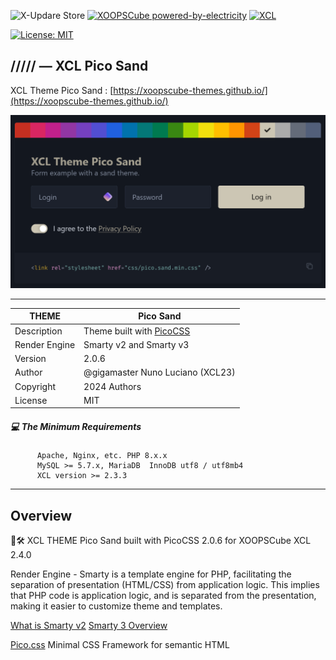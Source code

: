 ![X-Updare Store](https://img.shields.io/website?down_color=red&down_message=Offline&label=X-Update%20Store&style=for-the-badge&up_color=308311&up_message=online&url=https%3A%2F%2Fxoopscube.xyz%2Fuploads%2Fxupdatemaster%2Fstores_json_V1.txt)
[![XOOPSCube powered-by-electricity](https://img.shields.io/badge/Powered%20by-Electricity-face74?style=for-the-badge&labelColor=203244&logo=data:image/svg+xml;base64,PHN2ZyB4bWxucz0iaHR0cDovL3d3dy53My5vcmcvMjAwMC9zdmciIHdpZHRoPSIxZW0iIGhlaWdodD0iMWVtIiB2aWV3Qm94PSIwIDAgMjQgMjQiPjxwYXRoIGZpbGw9IiNmYWNlNzQiIGQ9Ik0xNC42OSAyLjIxTDQuMzMgMTEuNDljLS42NC41OC0uMjggMS42NS41OCAxLjczTDEzIDE0bC00Ljg1IDYuNzZjLS4yMi4zMS0uMTkuNzQuMDggMS4wMWMuMy4zLjc3LjMxIDEuMDguMDJsMTAuMzYtOS4yOGMuNjQtLjU4LjI4LTEuNjUtLjU4LTEuNzNMMTEgMTBsNC44NS02Ljc2Yy4yMi0uMzEuMTktLjc0LS4wOC0xLjAxYS43Ny43NyAwIDAgMC0xLjA4LS4wMnoiLz48L3N2Zz4=)](https://github.com/xoopscube)
[![XCL](https://img.shields.io/badge/XCL-Made%20with%20passion-b0201d?style=for-the-badge&labelColor=991015&logo=data:image/svg+xml;base64,PHN2ZyB4bWxucz0iaHR0cDovL3d3dy53My5vcmcvMjAwMC9zdmciIHdpZHRoPSIxZW0iIGhlaWdodD0iMWVtIiB2aWV3Qm94PSIwIDAgMjQgMjQiPjxwYXRoIGZpbGw9IndoaXRlIiBkPSJtMTIgMjEuMzVsLTEuNDUtMS4zMkM1LjQgMTUuMzYgMiAxMi4yNyAyIDguNUMyIDUuNDEgNC40MiAzIDcuNSAzYzEuNzQgMCAzLjQxLjgxIDQuNSAyLjA4QzEzLjA5IDMuODEgMTQuNzYgMyAxNi41IDNDMTkuNTggMyAyMiA1LjQxIDIyIDguNWMwIDMuNzctMy40IDYuODYtOC41NSAxMS41M0wxMiAyMS4zNVoiLz48L3N2Zz4=)](https://github.com/xoopscube)

[![License: MIT](https://shields.io./badge/license-MIT-green)](https://github.com/xoopscube-themes/main/LICENSE)
## ///// — XCL Pico Sand

XCL Theme Pico Sand : [https://xoopscube-themes.github.io/](https://xoopscube-themes.github.io/)

![XCL Theme Pico Sand](/screenshot.png)

---

THEME | Pico Sand
------------ | -------------
Description | Theme built with [PicoCSS](https://github.com/picocss/pico)
Render Engine | Smarty v2 and Smarty v3
Version | 2.0.6
Author | @gigamaster Nuno Luciano (XCL23)
Copyright | 2024 Authors
License | MIT


##### :computer: The Minimum Requirements



          Apache, Nginx, etc. PHP 8.x.x
          MySQL >= 5.7.x, MariaDB  InnoDB utf8 / utf8mb4
          XCL version >= 2.3.3



-----


## Overview

🚧🛠 XCL THEME Pico Sand built with PicoCSS 2.0.6 for XOOPSCube XCL 2.4.0

Render Engine - Smarty is a template engine for PHP, facilitating the separation of presentation (HTML/CSS) from application logic.
This implies that PHP code is application logic, and is separated from the presentation, making it easier to customize theme and templates.

[What is Smarty v2](https://www.smarty.net/docsv2/en/what.is.smarty.tpl)
[Smarty 3 Overview](https://www.smarty.net/v3_overview)

[Pico.css](https://github.com/picocss/pico)
Minimal CSS Framework for semantic HTML

